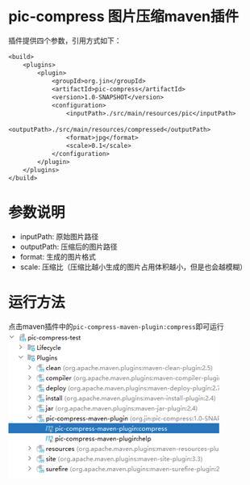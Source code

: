 # pic-compress 图片压缩maven插件
插件提供四个参数，引用方式如下：
```
<build>
    <plugins>
        <plugin>
            <groupId>org.jin</groupId>
            <artifactId>pic-compress</artifactId>
            <version>1.0-SNAPSHOT</version>
            <configuration>
                <inputPath>./src/main/resources/pic</inputPath>
                <outputPath>./src/main/resources/compressed</outputPath>
                <format>jpg</format>
                <scale>0.1</scale>
            </configuration>
        </plugin>
    </plugins>
</build>
```
# 参数说明
- inputPath: 原始图片路径
- outputPath: 压缩后的图片路径
- format: 生成的图片格式
- scale: 压缩比（压缩比越小生成的图片占用体积越小，但是也会越模糊）
# 运行方法
点击maven插件中的```pic-compress-maven-plugin:compress```即可运行
![maven_options.png](pic%2Fmaven_options.png)